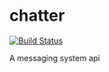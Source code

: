 # chatter
[![Build Status](https://travis-ci.org/mattiaspalmgren/chatter.svg?branch=master)](https://travis-ci.org/mattiaspalmgren/chatter)

A messaging system api

